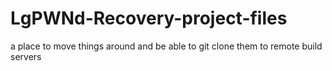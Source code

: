 # LgPWNd-Recovery-project-files
 a place to move things around and be able to git clone them to remote build servers
